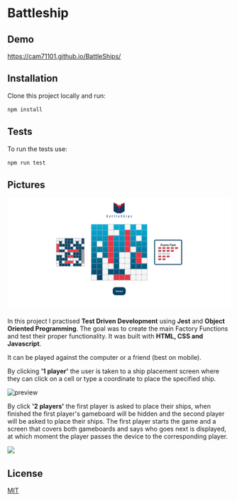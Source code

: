 # Battleship

## Demo

https://cam71101.github.io/BattleShips/

## Installation

Clone this project locally and run:

```bash
npm install
```

## Tests

To run the tests use:

```bash
npm run test
```

## Pictures

![preview](https://github.com/cam71101/portfolio/blob/main/src/assets/BattleShips_ScreeGrab_Desktop_Cropped.png)

In this project I practised **Test Driven Development** using **Jest** and **Object Oriented Programming**. The goal was to create the main Factory Functions and test their proper functionality. It was built with **HTML, CSS and Javascript**.

It can be played against the computer or a friend (best on mobile).

By clicking **'1 player'** the user is taken to a ship placement screen where they can click on a cell or type a coordinate to place the specified ship.

![preview](https://github.com/julio22b/battleship/blob/master/dist/img/preview-one-player.gif)

By click **'2 players'** the first player is asked to place their ships, when finished the first player's gameboard will be hidden and the second player will be asked to place their ships. The first player starts the game and a screen that covers both gameboards and says who goes next is displayed, at which moment the player passes the device to the corresponding player.

<img src="https://github.com/julio22b/battleship/blob/master/dist/img/preview-2-players.gif" height="540px">

## License

[MIT](https://choosealicense.com/licenses/mit/)
